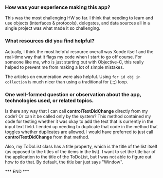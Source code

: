 ### How was your experience making this app? ###

This was the most challenging HW so far. I think that needing to learn
and use objects (interfaces & protocols), delegates, and data sources
all in a single project was what made it so challenging.


### What resources did you find helpful? ###
Actually, I think the most helpful resource overall was Xcode itself and
the real-time way that it flags my code when I start to go off course.
For someone like me, who is just starting out with Objective-C, this
really helped to prevent me from making a lot of simple mistakes.

The articles on enumeration were also helpful. Using `for id obj in
collection` is much nicer than using a traditional for (;;;) loop.

### One well-formed question or observation about the app, technologies used, or related topics. ###

Is there any way that I can call **controlTextDidChange** directly from
my code? Or can it be called only by the system? This method contained
my code for testing whether it was okay to add the text that is
currently in the input text field. I ended up needing to duplicate that
code in the method that toggles whether duplicates are allowed. I would
have preferred to just call **controlTextDidChange** from that method.

Also, my ToDoList class has a title property, which is the title of the
list itself (as opposed to the titles of the items in the list). I want
to set the title bar of the application to the title of the ToDoList,
but I was not able to figure out how to do that. By default, the title
bar just says "Window".


*** END ***

